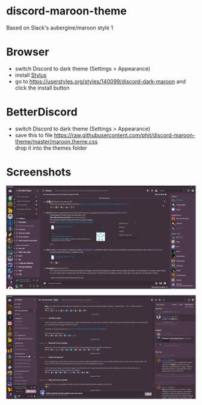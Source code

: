 # discord-maroon-theme
Based on Slack's aubergine/maroon style
1

# Browser

* switch Discord to dark theme (Settings > Appearance)
* install [Stylus](https://github.com/openstyles/stylus#releases)
* go to https://userstyles.org/styles/140099/discord-dark-maroon and click the install button

# BetterDiscord

* switch Discord to dark theme (Settings > Appearance)
* save this to file https://raw.githubusercontent.com/phit/discord-maroon-theme/master/maroon.theme.css  
  drop it into the themes folder

# Screenshots
![Screenshot1](https://raw.githubusercontent.com/phit/discord-maroon-theme/master/img/screen1.png)

![Screenshot2](https://raw.githubusercontent.com/phit/discord-maroon-theme/master/img/screen2.png)
